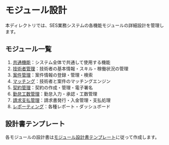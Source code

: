 # モジュール設計

本ディレクトリでは、SES業務システムの各機能モジュールの詳細設計を管理します。

## モジュール一覧

1. [共通機能](./01_共通機能)：システム全体で共通して使用する機能
2. [技術者管理](./02_技術者管理)：技術者の基本情報・スキル・稼働状況の管理
3. [案件管理](./03_案件管理)：案件情報の登録・管理・検索
4. [マッチング](./04_マッチング)：技術者と案件のマッチングエンジン
5. [契約管理](./05_契約管理)：契約の作成・管理・電子署名
6. [勤怠工数管理](./06_勤怠工数管理)：勤怠入力・承認・工数管理
7. [請求支払管理](./07_請求支払管理)：請求書発行・入金管理・支払処理
8. [レポーティング](./08_レポーティング)：各種レポート・ダッシュボード

## 設計書テンプレート

各モジュールの設計書は[モジュール設計書テンプレート](/docs/02_詳細設計/templates/module_template.md)に従って作成します。